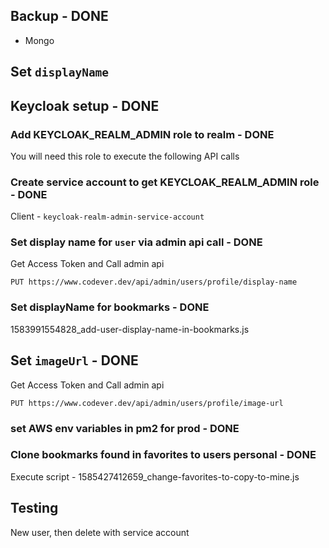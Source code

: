 ## Backup - DONE

- Mongo

## Set `displayName`

## Keycloak setup - DONE

### Add **KEYCLOAK_REALM_ADMIN** role to realm - DONE

You will need this role to execute the following API calls

### Create service account to get KEYCLOAK_REALM_ADMIN role - DONE

Client - `keycloak-realm-admin-service-account`

### Set display name for `user` via admin api call - DONE

Get Access Token and Call admin api

```
PUT https://www.codever.dev/api/admin/users/profile/display-name
```

### Set displayName for bookmarks - DONE

1583991554828_add-user-display-name-in-bookmarks.js

## Set `imageUrl` - DONE

Get Access Token and Call admin api

```
PUT https://www.codever.dev/api/admin/users/profile/image-url
```

### set AWS env variables in pm2 for prod - DONE

### Clone bookmarks found in favorites to users personal - DONE

Execute script - 1585427412659_change-favorites-to-copy-to-mine.js

## Testing

New user, then delete with service account

